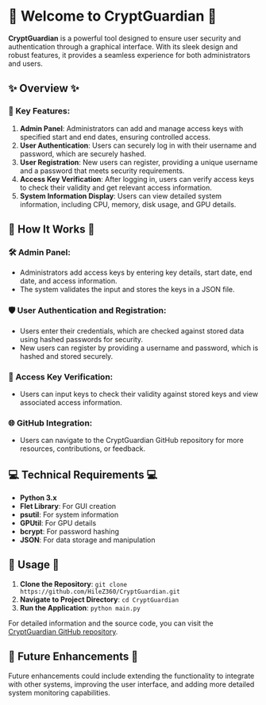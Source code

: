# 🎉 Welcome to **CryptGuardian** 🎉

**CryptGuardian** is a powerful tool designed to ensure user security and authentication through a graphical interface. With its sleek design and robust features, it provides a seamless experience for both administrators and users.

## ✨ Overview ✨

### 🔐 Key Features:
1. **Admin Panel**: Administrators can add and manage access keys with specified start and end dates, ensuring controlled access.
2. **User Authentication**: Users can securely log in with their username and password, which are securely hashed.
3. **User Registration**: New users can register, providing a unique username and a password that meets security requirements.
4. **Access Key Verification**: After logging in, users can verify access keys to check their validity and get relevant access information.
5. **System Information Display**: Users can view detailed system information, including CPU, memory, disk usage, and GPU details.

## 🎨 How It Works 🎨

### 🛠 Admin Panel:
- Administrators add access keys by entering key details, start date, end date, and access information.
- The system validates the input and stores the keys in a JSON file.

### 🛡 User Authentication and Registration:
- Users enter their credentials, which are checked against stored data using hashed passwords for security.
- New users can register by providing a username and password, which is hashed and stored securely.

### 🔑 Access Key Verification:
- Users can input keys to check their validity against stored keys and view associated access information.

### 🌐 GitHub Integration:
- Users can navigate to the CryptGuardian GitHub repository for more resources, contributions, or feedback.

## 💻 Technical Requirements 💻

- **Python 3.x**
- **Flet Library**: For GUI creation
- **psutil**: For system information
- **GPUtil**: For GPU details
- **bcrypt**: For password hashing
- **JSON**: For data storage and manipulation

## 🚀 Usage 🚀

1. **Clone the Repository**: `git clone https://github.com/HileZ360/CryptGuardian.git`
2. **Navigate to Project Directory**: `cd CryptGuardian`
3. **Run the Application**: `python main.py`

For detailed information and the source code, you can visit the [CryptGuardian GitHub repository](https://github.com/HileZ360/CryptGuardian).

## 🌟 Future Enhancements 🌟

Future enhancements could include extending the functionality to integrate with other systems, improving the user interface, and adding more detailed system monitoring capabilities.
